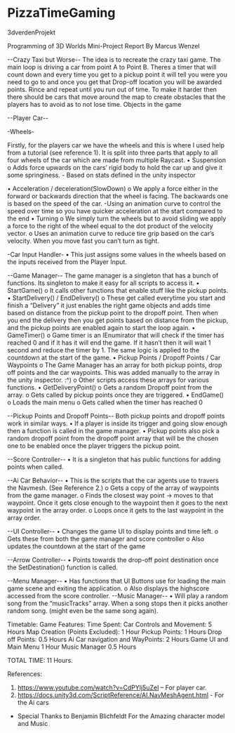 # PizzaTimeGaming
 3dverdenProjekt

Programming of 3D Worlds Mini-Project Report
By Marcus Wenzel 

--Crazy Taxi but Worse--
The idea is to recreate the crazy taxi game. The main loop is driving a car from point A to Point B. Theres a timer that will count down and every time you get to a pickup point it will tell you were you need to go to and once you get that Drop-off location you will be awarded points. Rince and repeat until you run out of time. To make it harder then there should be cars that move around the map to create obstacles that the players has to avoid as to not lose time.
Objects in the game

--Player Car--

-Wheels-

Firstly, for the players car we have the wheels and this is where I used help from a tutorial (see reference 1). It is split into three parts that apply to all four wheels of the car which are made from multiple Raycast.
• Suspension
	o Adds force upwards on the cars’ rigid body to hold the car up and give it some springiness.
		- Based on stats defined in the unity inspector

• Acceleration / deceleration(SlowDown)
	o We apply a force either in the forward or backwards direction that the wheel is facing. The backwards one is based on the speed of the car. 
		-Using an animation curve to control the speed over time so you have quicker acceleration at the start compared to the end
• Turning
	o We simply turn the wheels but to avoid sliding we apply a force to the right of the wheel equal to the dot product of the velocity vector.
	o Uses an animation curve to reduce tire grip based on the car’s velocity. When you move fast you can’t turn as tight.

-Car Input Handler-
• This just assigns some values in the wheels based on the inputs received from the Player Input.

--Game Manager--
The game manager is a singleton that has a bunch of functions. Its singleton to make it easy for all scripts to access it.
• StartGame()
	o It calls other functions that enable stuff like the pickup points.
• StartDelivery() / EndDelivery()
	o These get called everytime you start and finish a “Delivery” it just enables the right game objects and adds time based on distance from the pickup point to the dropoff point. Then when you end the delivery then you get points based on distance from the pickup, and the pickup points are enabled again to start the loop again.
• GameTimer()
	o Game timer is an IEnumirator that will check if the timer has reached 0 and if it has it will end the game. If it hasn’t then it will wait 1 second and reduce the timer by 1. The same logic is applied to the countdown at the start of the game.
• Pickup Points / Dropoff Points / Car Waypoints
	o The Game Manager has an array for both pickup points, drop off points and the car waypoints. This was added manually to the array in the unity inspector. :^)
	o Other scripts access these arrays for various functions.
• GetDeliveryPoint()
	o Gets a random Dropoff point from the array.
	o Gets called by pickup points once they are triggered.
• EndGame()
	o Loads the main menu
	o Gets called when the timer has reached 0

--Pickup Points and Dropoff Points--
Both pickup points and dropoff points work in similar ways.
• If a player is inside its trigger and going slow enough then a function is called in the game manager.
• Pickup points also pick a random dropoff point from the dropoff point array that will be the chosen one to be enabled once the player triggers the pickup point.

--Score Controller--
• It is a singleton that has public functions for adding points when called.
	
--Ai Car Behavior-- 
• This is the scripts that the car agents use to travers the Navmesh. (See Reference 2.)
	o Gets a copy of the array of waypoints from the game manager.
	o Finds the closest way point -> moves to that waypoint. Once it gets close enough to the waypoint then it goes to the next waypoint in the array order.
	o Loops once it gets to the last waypoint in the array order.

--UI Controller--
• Changes the game UI to display points and time left.
	o Gets these from both the game manager and score controller
	o Also updates the countdown at the start of the game

--Arrow Controller--
• Points towards the drop-off point destination once the SetDestination() function is called.

--Menu Manager--
• Has functions that UI Buttons use for loading the main game scene and exiting the application.
	o Also displays the highscore accessed from the score controller.
--Music Manager--
• Will play a random song from the “musicTracks” array. When a song stops then it picks another random song. (might even be the same song again).

Timetable:
Game Features:	Time Spent:
Car Controls and Movement:	 5 Hours
Map Creation (Points Excluded):	 1 Hour
Pickup Points:			 1 Hours
Drop off Points: 		 0.5 Hours
Ai Car navigation and WayPoints: 2 Hours
Game UI and Main Menu		 1 Hour
Music Manager			 0.5 Hours

TOTAL TIME: 	11 Hours.

References:
1.	https://www.youtube.com/watch?v=CdPYlj5uZeI – For player car.
2.	https://docs.unity3d.com/ScriptReference/AI.NavMeshAgent.html - For the Ai cars

- Special Thanks to Benjamin Blichfeldt For the Amazing character model and Music
